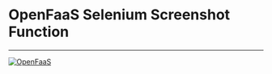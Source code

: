 # OpenFaaS Selenium Screenshot Function

---

[![OpenFaaS](https://img.shields.io/badge/openfaas-serverless-blue.svg)](https://www.openfaas.com)
